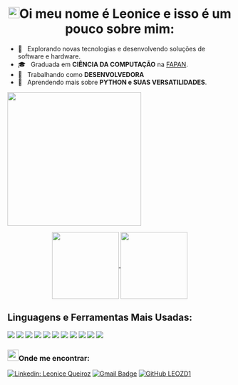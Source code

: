 <!--### Hi there 👋

**leozd1/leozd1** is a ✨ _special_ ✨ repository because its `README.md` (this file) appears on your GitHub profile.

Here are some ideas to get you started:

- 🔭 I’m currently working on ...
- 🌱 I’m currently learning ...
- 👯 I’m looking to collaborate on ...
- 🤔 I’m looking for help with ...
- 💬 Ask me about ...
- 📫 How to reach me: ...
- 😄 Pronouns: ...
- ⚡ Fun fact: ...
-->

<h1 align="center"><img src="https://media.giphy.com/media/hvRJCLFzcasrR4ia7z/giphy.gif" width="25px">Oi meu nome é Leonice e isso é um pouco sobre mim:</h1></img>

- 🤔 &nbsp; Explorando novas tecnologias e desenvolvendo soluções de software e hardware.
- 🎓 &nbsp; Graduada em **CIÊNCIA DA COMPUTAÇÃO** na <a href="https://www.suafaculdade.com.br/fapan/">FAPAN</a>.
- 💼 &nbsp; Trabalhando como **DESENVOLVEDORA**
- 🌱 &nbsp; Aprendendo mais sobre **PYTHON e SUAS VERSATILIDADES**.

<img align="center" width="300" src="https://i2.wp.com/allhtaccess.info/wp-content/uploads/2018/03/programming.gif?fit=1281%2C716&ssl=1" />
<p align="center">
  <a href="https://github.com/leozd1">
    <img
      align="center"
      height="150em"
      src="https://github-readme-stats.vercel.app/api?username=leozd1&theme=default&show_icons=true"
    />
  </a>
  <a href="https://github.com/leozd1">
    <img
      align="center"
      height="150em"
      src="https://github-readme-stats.vercel.app/api/top-langs/?username=leozd1&hide=html&layout=compact=true&theme=default"
    />
  </a>
</p>

## **Linguagens e Ferramentas Mais Usadas:** 
<img src="https://img.shields.io/badge/GitHub-100000?style=for-the-badge&logo=github&logoColor=white" />
<img src="https://img.shields.io/badge/Git-E34F26?style=for-the-badge&logo=git&logoColor=white" />
<img src="https://img.shields.io/badge/Python-14354C?style=for-the-badge&logo=python&logoColor=white" />
<img src="https://img.shields.io/badge/CSS-239120?&style=for-the-badge&logo=css3&logoColor=white" />
<img src="https://img.shields.io/badge/HTML5-E34F26?style=for-the-badge&logo=html5&logoColor=white" />
<img src="https://img.shields.io/badge/Django-092E20?style=for-the-badge&logo=django&logoColor=white" />
<img src="https://img.shields.io/badge/Bootstrap-563D7C?style=for-the-badge&logo=bootstrap&logoColor=white" />
<img src="https://img.shields.io/badge/MySQL-00000F?style=for-the-badge&logo=mysql&logoColor=white" />
<img src="https://img.shields.io/badge/SQLite-07405E?style=for-the-badge&logo=sqlite&logoColor=white" />
<img src="https://img.shields.io/badge/Microsoft_Office-D83B01?style=for-the-badge&logo=microsoft-office&logoColor=white" />

<img src="BadgeURLAqui" />

<h3 align="left"><img src="https://www.imagensanimadas.com/data/media/1667/globo-terrestre-imagem-animada-0027.gif" width="25px">Onde me encontrar:</h3></img>

[![Linkedin: Leonice Queiroz](https://img.shields.io/badge/-USERNAME-blue?style=flat-square&logo=Linkedin&logoColor=white&link=leozd1)](https://www.linkedin.com/in/leonice-queiroz-880181126/)
[![Gmail Badge](https://img.shields.io/badge/Microsoft_Outlook-0078D4?style=for-the-badge&logo=microsoft-outlook&logoColor=white)](mailto:leozd1@outlook.com)
[![GitHub LEOZD1]( https://img.shields.io/github/followers/VanessaSwerts?label=follow&style=social)](https://github.com/leozd1)




